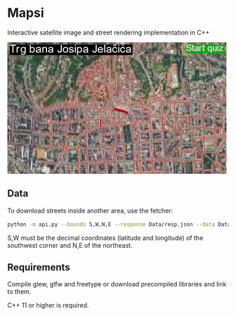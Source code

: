 # Mapsi

Interactive satellite image and street rendering implementation in C++

![screenshot](https://github.com/emilhuz/Mapsi/raw/master/docs/img.png)

## Data

To download streets inside another area, use the fetcher:

```sh
python -m api.py --bounds S,W,N,E --response Data/resp.json --data Data/streets.bin --names Data/names.txt
```

S,W must be the decimal coordinates (latitude and longitude) of the southwest corner and N,E of the northeast.

## Requirements

Compile glew, glfw and freetype or download precompiled libraries and link to them.

C++ 11 or higher is required.
